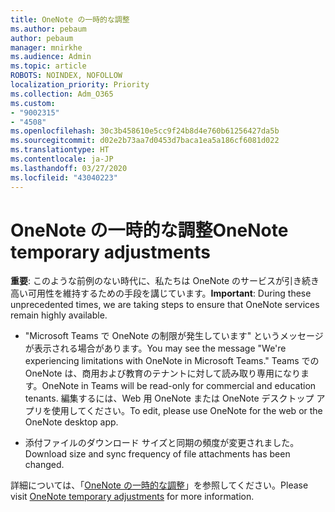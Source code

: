 ```yaml
---
title: OneNote の一時的な調整
ms.author: pebaum
author: pebaum
manager: mnirkhe
ms.audience: Admin
ms.topic: article
ROBOTS: NOINDEX, NOFOLLOW
localization_priority: Priority
ms.collection: Adm_O365
ms.custom:
- "9002315"
- "4508"
ms.openlocfilehash: 30c3b458610e5cc9f24b8d4e760b61256427da5b
ms.sourcegitcommit: d02e2b73aa7d0453d7baca1ea5a186cf6081d022
ms.translationtype: HT
ms.contentlocale: ja-JP
ms.lasthandoff: 03/27/2020
ms.locfileid: "43040223"
---
```

# <a name="onenote-temporary-adjustments"></a><span data-ttu-id="f7c7b-102">OneNote の一時的な調整</span><span class="sxs-lookup"><span data-stu-id="f7c7b-102">OneNote temporary adjustments</span></span>

<span data-ttu-id="f7c7b-103">**重要**: このような前例のない時代に、私たちは OneNote のサービスが引き続き高い可用性を維持するための手段を講じています。</span><span class="sxs-lookup"><span data-stu-id="f7c7b-103">**Important**: During these unprecedented times, we are taking steps to ensure that OneNote services remain highly available.</span></span>

- <span data-ttu-id="f7c7b-104">"Microsoft Teams で OneNote の制限が発生しています" というメッセージが表示される場合があります。</span><span class="sxs-lookup"><span data-stu-id="f7c7b-104">You may see the message "We're experiencing limitations with OneNote in Microsoft Teams."</span></span> <span data-ttu-id="f7c7b-105">Teams での OneNote は、商用および教育のテナントに対して読み取り専用になります。</span><span class="sxs-lookup"><span data-stu-id="f7c7b-105">OneNote in Teams will be read-only for commercial and education tenants.</span></span> <span data-ttu-id="f7c7b-106">編集するには、Web 用 OneNote または OneNote デスクトップ アプリを使用してください。</span><span class="sxs-lookup"><span data-stu-id="f7c7b-106">To edit, please use OneNote for the web or the OneNote desktop app.</span></span>

- <span data-ttu-id="f7c7b-107">添付ファイルのダウンロード サイズと同期の頻度が変更されました。</span><span class="sxs-lookup"><span data-stu-id="f7c7b-107">Download size and sync frequency of file attachments has been changed.</span></span>

<span data-ttu-id="f7c7b-108">詳細については、「[OneNote の一時的な調整](https://techcommunity.microsoft.com/t5/onenote-service-updates/awareness-of-temporary-adjustments-in-microsoft-onenote/m-p/1248100)」を参照してください。</span><span class="sxs-lookup"><span data-stu-id="f7c7b-108">Please visit [OneNote temporary adjustments](https://techcommunity.microsoft.com/t5/onenote-service-updates/awareness-of-temporary-adjustments-in-microsoft-onenote/m-p/1248100) for more information.</span></span>
